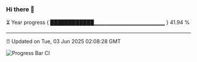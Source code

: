 ### Hi there 👋

⏳ Year progress { ████████████▁▁▁▁▁▁▁▁▁▁▁▁▁▁▁▁▁▁ } 41.94 %

---

⏰ Updated on Tue, 03 Jun 2025 02:08:28 GMT

![Progress Bar CI](https://github.com/DhruviPatel157/GitHub-Actions-Demo/workflows/Progress%20Bar%20CI/badge.svg)
